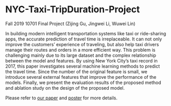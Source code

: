 # NYC-Taxi-TripDuration-Project
Fall 2019 10701 Final Project (Zijing Gu, Jingwei Li, Wuwei Lin)

In building modern intelligent transportation systems like taxi or ride-sharing apps, the accurate prediction of travel time is irreplaceable. It can not only improve the customers’ experience of traveling, but also help taxi drivers manage their routes and orders in a more efficient way. This problem is challenging mainly due to its large dataset and the complex relationship between the model and features. By using New York City’s taxi record in 2017, this paper investigates several machine learning methods to predict the travel time. Since the number of the original feature is small, we introduce several external features that improve the performance of the models. Finally, we present the evaluation results of the proposed method and ablation study on the design of the proposed model.

Please refer to [our paper](./Taxi_duration_prediction_report.pdf) and [poster](./poster.pdf) for more details.
